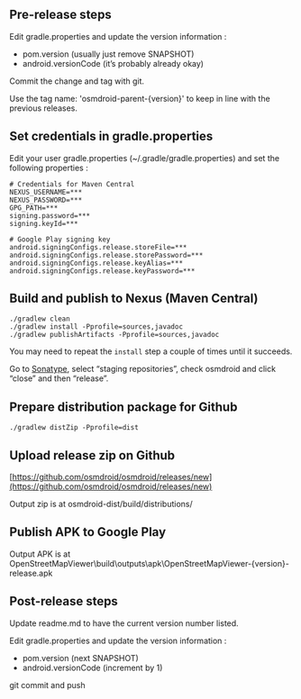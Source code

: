 ## Pre-release steps

Edit gradle.properties and update the version information :
 - pom.version (usually just remove SNAPSHOT)
 - android.versionCode (it’s probably already okay)

Commit the change and tag with git.

Use the tag name: 'osmdroid-parent-{version}' to keep in line with the previous releases.

## Set credentials in gradle.properties

Edit your user gradle.properties (~/.gradle/gradle.properties)
and set the following properties :
```
# Credentials for Maven Central
NEXUS_USERNAME=***
NEXUS_PASSWORD=***
GPG_PATH=***
signing.password=***
signing.keyId=***

# Google Play signing key
android.signingConfigs.release.storeFile=***
android.signingConfigs.release.storePassword=***
android.signingConfigs.release.keyAlias=***
android.signingConfigs.release.keyPassword=***
```

## Build and publish to Nexus (Maven Central)

```
./gradlew clean
./gradlew install -Pprofile=sources,javadoc
./gradlew publishArtifacts -Pprofile=sources,javadoc
```

You may need to repeat the `install` step a couple of times until it succeeds.

Go to
[Sonatype](https://oss.sonatype.org/),
select “staging repositories”, check osmdroid and click “close” and then “release”.

## Prepare distribution package for Github
```
./gradlew distZip -Pprofile=dist
```

## Upload release zip on Github

[https://github.com/osmdroid/osmdroid/releases/new](https://github.com/osmdroid/osmdroid/releases/new)

Output zip is at osmdroid-dist/build/distributions/

## Publish APK to Google Play

Output APK is at OpenStreetMapViewer\build\outputs\apk\OpenStreetMapViewer-{version}-release.apk

## Post-release steps

Update readme.md to have the current version number listed.

Edit gradle.properties and update the version information :
 - pom.version (next SNAPSHOT)
 - android.versionCode (increment by 1)

git commit and push
